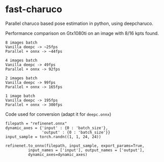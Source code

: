 # fast-charuco
Parallel charuco based pose estimation in python, using deepcharuco.

Performance comparison on Gtx1080ti
on an image with 8/16 kpts found.
```
8 images batch
Vanilla deepc -> ~25fps
Parallel + onnx -> ~44fps

4 images batch
Vanilla deepc -> 49fps
Parallel + onnx -> 92fps

2 images batch
Vanilla deepc -> 99fps
Parallel + onnx -> 165fps

1 image batch
Vanilla deepc -> 195fps
Parallel + onnx -> 300fps
```

Code used for conversion
(adapt it for `deepc.onnx`)
```
filepath = "refinenet.onnx"
dynamic_axes = {'input' : {0 : 'batch_size'},
                'output' : {0 : 'batch_size'}}
input_sample = torch.randn((1, 1, 24, 24))

refinenet.to_onnx(filepath, input_sample, export_params=True,
		  input_names = ['input'], output_names = ['output'],
		  dynamic_axes=dynamic_axes)
```
